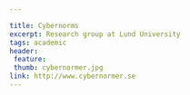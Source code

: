 ```yaml
---

title: Cybernorms
excerpt: Research group at Lund University
tags: academic
header:
 feature:
 thumb: cybernormer.jpg
link: http://www.cybernormer.se
---
```



